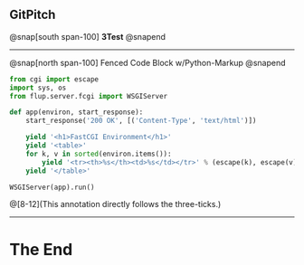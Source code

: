## GitPitch

@snap[south span-100]
**3Test**
@snapend

---

@snap[north span-100]
Fenced Code Block w/Python-Markup
@snapend

```py
from cgi import escape
import sys, os
from flup.server.fcgi import WSGIServer

def app(environ, start_response):
    start_response('200 OK', [('Content-Type', 'text/html')])

    yield '<h1>FastCGI Environment</h1>'
    yield '<table>'
    for k, v in sorted(environ.items()):
        yield '<tr><th>%s</th><td>%s</td></tr>' % (escape(k), escape(v))
    yield '</table>'

WSGIServer(app).run()
```
@[8-12](This annotation directly follows the three-ticks.)

---

# The End

